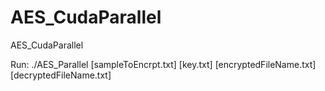 # AES_CudaParallel
AES_CudaParallel

Run:
./AES_Parallel [sampleToEncrpt.txt] [key.txt] [encryptedFileName.txt] [decryptedFileName.txt]
